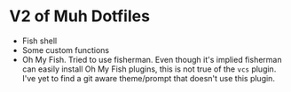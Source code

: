 V2 of Muh Dotfiles
==================

* Fish shell
* Some custom functions
* Oh My Fish.  Tried to use fisherman. Even though it's implied fisherman can
  easily install Oh My Fish plugins, this is not true of the `vcs` plugin.
  I've yet to find a git aware theme/prompt that doesn't use this plugin.
